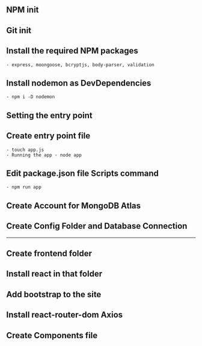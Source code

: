 ## NPM init
## Git init
## Install the required NPM packages
    - express, moongoose, bcryptjs, body-parser, validation

## Install nodemon as DevDependencies
    - npm i -D nodemon

## Setting the entry point

## Create entry point file
    - touch app.js
    - Running the app - node app

## Edit package.json file Scripts command
    - npm run app

## Create Account for MongoDB Atlas

## Create Config Folder and Database Connection
-----------------------------------------------

## Create frontend folder
## Install react in that folder
## Add bootstrap to the site
## Install react-router-dom Axios 
## Create Components file

